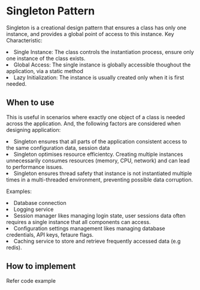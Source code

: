# Singleton Pattern
Singleton is a creational design pattern that ensures a class has only one instance, and provides a global point of access to this instance. 
Key Characteristic:
<li> Single Instance: The class controls the instantiation process, ensure only one instance of the class exists.
<li> Global Access: The single instance is globally accessible thoughout the application, via a static method
<li> Lazy Initialization: The instance is usually created only when it is first needed.
  
## When to use
This is useful in scenarios where exactly one object of a class is needed across the application. 
And, the following factors are considered when designing application:
<li> Singleton ensures that all parts of the application consistent access to the same configuration data, session data
<li> Singleton optimises resource efficientcy. Creating multiple instances unnecessarily consumes resources
     (memory, CPU, network) and can lead to performance issues.
<li> Singleton ensures thread safety that instance is not instantiated multiple times in a multi-threaded environment, preventing possible data corruption.

Examples: 
<li> Database connection
<li> Logging service
<li> Session manager likes managing login state, user sessions data often requires a single instance that all components can access.
<li> Configuration settings management likes managing database credentials, API keys, fetaure flags. 
<li> Caching service to store and retrieve frequently accessed data (e.g redis). 

## How to implement
Refer code example 
